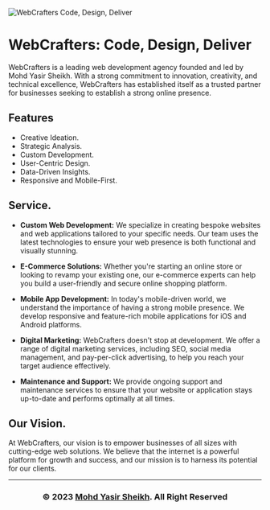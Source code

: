 
![WebCrafters Code, Design, Deliver](https://github.com/mohdyasir5155/WebCrafter/assets/131906472/f36404fa-93e1-4cd3-a321-72a6f8f2b4dd)






<h1 algin="center"> WebCrafters: Code, Design, Deliver</h1>

WebCrafters is a leading web development agency founded and led by Mohd Yasir Sheikh. With a strong commitment to innovation, creativity, and technical excellence, WebCrafters has established itself as a trusted partner for businesses seeking to establish a strong online presence.

## Features

- Creative Ideation.
- Strategic Analysis.
- Custom Development.
- User-Centric Design.
- Data-Driven Insights.
- Responsive and Mobile-First.


## Service.

- **Custom Web Development:** We specialize in creating bespoke websites and web applications tailored to your specific needs. Our team uses the latest technologies to ensure your web presence is both functional and visually stunning.

- **E-Commerce Solutions:** Whether you're starting an online store or looking to revamp your existing one, our e-commerce experts can help you build a user-friendly and secure online shopping platform.

- **Mobile App Development:** In today's mobile-driven world, we understand the importance of having a strong mobile presence. We develop responsive and feature-rich mobile applications for iOS and Android platforms.

- **Digital Marketing:** WebCrafters doesn't stop at development. We offer a range of digital marketing services, including SEO, social media management, and pay-per-click advertising, to help you reach your target audience effectively.

- **Maintenance and Support:** We provide ongoing support and maintenance services to ensure that your website or application stays up-to-date and performs optimally at all times.


## Our Vision.

At WebCrafters, our vision is to empower businesses of all sizes with cutting-edge web solutions. We believe that the internet is a powerful platform for growth and success, and our mission is to harness its potential for our clients.

<hr>

<h3 align='center'>&copy; 2023 <a href="#" class="copyright-link">Mohd Yasir Sheikh</a>. All Right Reserved</h3>



